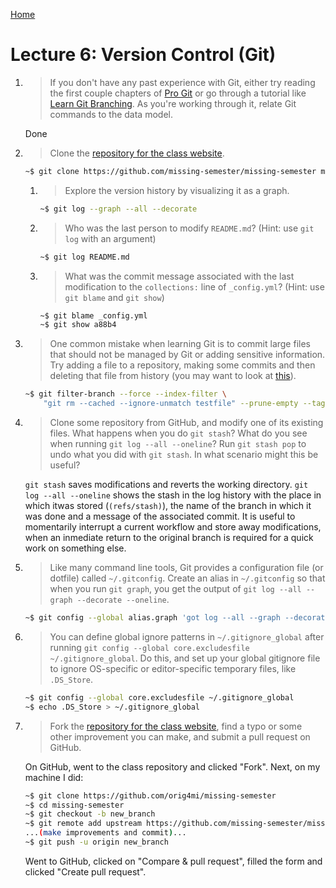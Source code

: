 [Home](README.md)

# Lecture 6: Version Control (Git) 

1. > If you don't have any past experience with Git, either try reading the first
   > couple chapters of [Pro Git](https://git-scm.com/book/en/v2) or go through a
   > tutorial like [Learn Git Branching](https://learngitbranching.js.org/). As
   > you're working through it, relate Git commands to the data model.
   
   Done
   
1. > Clone the [repository for the class website](https://github.com/missing-semester/missing-semester).
   
   ```bash
   ~$ git clone https://github.com/missing-semester/missing-semester missing-semester
   ```
   
    1. > Explore the version history by visualizing it as a graph.
       ```bash
       ~$ git log --graph --all --decorate
       ```

    1. > Who was the last person to modify `README.md`? (Hint: use `git log` with
       > an argument)
       
       ```bash
       ~$ git log README.md
       ```
	 
    1. > What was the commit message associated with the last modification to the
       > `collections:` line of `_config.yml`? (Hint: use `git blame` and `git
       > show`)
       
       ```bash
       ~$ git blame _config.yml
       ~$ git show a88b4
       ```
       
1. > One common mistake when learning Git is to commit large files that should
   >  not be managed by Git or adding sensitive information. Try adding a file to
   >  a repository, making some commits and then deleting that file from history
   >  (you may want to look at
   >  [this](https://help.github.com/articles/removing-sensitive-data-from-a-repository/)).
   
   ```bash
   ~$ git filter-branch --force --index-filter \
       "git rm --cached --ignore-unmatch testfile" --prune-empty --tag-name-filter cat -- --all
   ```
   
1. >  Clone some repository from GitHub, and modify one of its existing files.
   >  What happens when you do `git stash`? What do you see when running `git log
   >  --all --oneline`? Run `git stash pop` to undo what you did with `git stash`.
   >  In what scenario might this be useful?
   
   `git stash` saves modifications and reverts the working directory. `git log --all --oneline` 
   shows the stash in the log history with the place in which itwas stored (`(refs/stash)`), 
   the name of the branch in which it was done and a message of the associated commit. It is useful 
   to momentarily interrupt a current workflow and store away modifications, when an inmediate return 
   to the original branch is required for a quick work on something else.
   
1. >  Like many command line tools, Git provides a configuration file (or dotfile)
   >  called `~/.gitconfig`. Create an alias in `~/.gitconfig` so that when you
   >  run `git graph`, you get the output of `git log --all --graph --decorate
   >  --oneline`.
   
   ```bash
   ~$ git config --global alias.graph 'got log --all --graph --decorate --oneline
   ```
   
1. >  You can define global ignore patterns in `~/.gitignore_global` after running
   >  `git config --global core.excludesfile ~/.gitignore_global`. Do this, and
   >  set up your global gitignore file to ignore OS-specific or editor-specific
   >  temporary files, like `.DS_Store`. 
   
   ```bash
   ~$ git config --global core.excludesfile ~/.gitignore_global
   ~$ echo .DS_Store > ~/.gitignore_global
   ```
   
1. >  Fork the [repository for the class
   >  website](https://github.com/missing-semester/missing-semester), find a typo
   >  or some other improvement you can make, and submit a pull request on GitHub.
   
   On GitHub, went to the class repository and clicked "Fork". Next, on my machine I did:
   ```bash
   ~$ git clone https://github.com/orig4mi/missing-semester
   ~$ cd missing-semester
   ~$ git checkout -b new_branch
   ~$ git remote add upstream https://github.com/missing-semester/missing-semester
   ...(make improvements and commit)...
   ~$ git push -u origin new_branch
   ```
   
   Went to GitHub, clicked on "Compare & pull request", filled the form and clicked "Create pull request".
